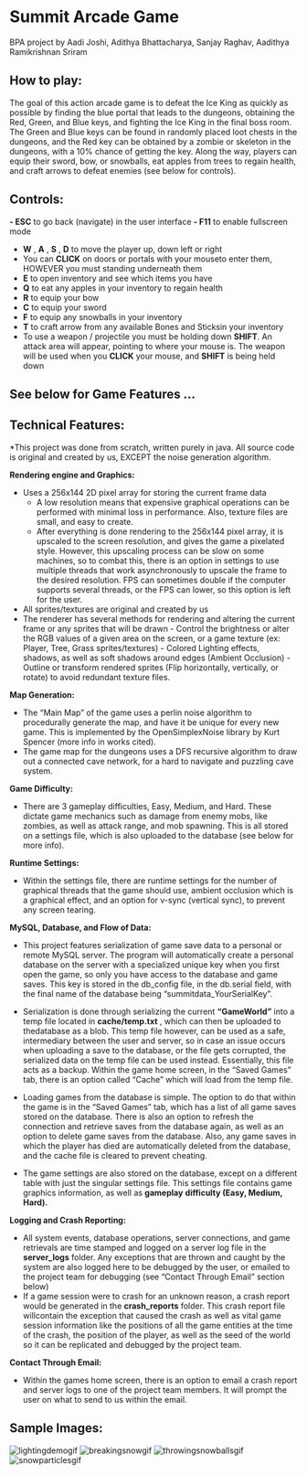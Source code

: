 # Summit Arcade Game

BPA project by Aadi Joshi, Adithya Bhattacharya, Sanjay Raghav, Aadithya Ramikrishnan Sriram

## How to play:

The goal of this action arcade game is to defeat the Ice King as quickly as possible by finding the
blue portal that leads to the dungeons, obtaining the Red, Green, and Blue keys, and fighting the Ice King
in the final boss room. The Green and Blue keys can be found in randomly placed loot chests in the
dungeons, and the Red key can be obtained by a zombie or skeleton in the dungeons, with a 10% chance
of getting the key. Along the way, players can equip their sword, bow, or snowballs, eat apples from trees
to regain health, and craft arrows to defeat enemies (see below for controls).

## Controls:

**- ESC** to go back (navigate) in the user interface
**- F11** to enable fullscreen mode
- **W** , **A** , **S** , **D** to move the player up, down left or right
- You can **CLICK** on doors or portals with your mouseto enter them, HOWEVER you must
    standing underneath them
- **E** to open inventory and see which items you have
- **Q** to eat any apples in your inventory to regain health
- **R** to equip your bow
- **C** to equip your sword
- **F** to equip any snowballs in your inventory
- **T** to craft arrow from any available Bones and Sticksin your inventory
- To use a weapon / projectile you must be holding down **SHIFT**. An attack area will appear,
    pointing to where your mouse is. The weapon will be used when you **CLICK** your mouse, and
    **SHIFT** is being held down

## See below for Game Features ...


## Technical Features:

*This project was done from scratch, written purely in java. All source code is original and created by us,
EXCEPT the noise generation algorithm.

**Rendering engine and Graphics:**

- Uses a 256x144 2D pixel array for storing the current frame data
    - A low resolution means that expensive graphical operations can be performed with
       minimal loss in performance. Also, texture files are small, and easy to create.
    - After everything is done rendering to the 256x144 pixel array, it is upscaled to the screen
       resolution, and gives the game a pixelated style. However, this upscaling process can be
       slow on some machines, so to combat this, there is an option in settings to use multiple
       threads that work asynchronously to upscale the frame to the desired resolution. FPS can
       sometimes double if the computer supports several threads, or the FPS can lower, so this
       option is left for the user.
- All sprites/textures are original and created by us
- The renderer has several methods for rendering and altering the current frame or any sprites that
    will be drawn
       - Control the brightness or alter the RGB values of a given area on the screen, or a game
          texture (ex: Player, Tree, Grass sprites/textures)
       - Colored Lighting effects, shadows, as well as soft shadows around edges (Ambient
          Occlusion)
       - Outline or transform rendered sprites (Flip horizontally, vertically, or rotate) to avoid
          redundant texture files.

**Map Generation:**

- The “Main Map” of the game uses a perlin noise algorithm to procedurally generate the map, and
    have it be unique for every new game. This is implemented by the OpenSimplexNoise library by
    Kurt Spencer (more info in works cited).
- The game map for the dungeons uses a DFS recursive algorithm to draw out a connected cave
    network, for a hard to navigate and puzzling cave system.

**Game Difficulty:**

- There are 3 gameplay difficulties, Easy, Medium, and Hard. These dictate game mechanics such
    as damage from enemy mobs, like zombies, as well as attack range, and mob spawning. This is all
    stored on a settings file, which is also uploaded to the database (see below for more info).

**Runtime Settings:**

- Within the settings file, there are runtime settings for the number of graphical threads that the
    game should use, ambient occlusion which is a graphical effect, and an option for v-sync (vertical
    sync), to prevent any screen tearing.

**MySQL, Database, and Flow of Data:**

- This project features serialization of game save data to a personal or remote MySQL server. The
    program will automatically create a personal database on the server with a specialized unique key 
when you first open the game, so only you have access to the database and game saves. This key
is stored in the db_config file, in the db.serial field, with the final name of the database being
“summitdata_YourSerialKey”.

- Serialization is done through serializing the current **“GameWorld”** into a temp file located in
    **cache/temp.txt** , which can then be uploaded to thedatabase as a blob. This temp file however,
    can be used as a safe, intermediary between the user and server, so in case an issue occurs when
    uploading a save to the database, or the file gets corrupted, the serialized data on the temp file can
    be used instead. Essentially, this file acts as a backup. Within the game home screen, in the
    “Saved Games” tab, there is an option called “Cache” which will load from the temp file.
- Loading games from the database is simple. The option to do that within the game is in the
    “Saved Games” tab, which has a list of all game saves stored on the database. There is also an
    option to refresh the connection and retrieve saves from the database again, as well as an option
    to delete game saves from the database. Also, any game saves in which the player has died are
    automatically deleted from the database, and the cache file is cleared to prevent cheating.
- The game settings are also stored on the database, except on a different table with just the
    singular settings file. This settings file contains game graphics information, as well as **gameplay**
    **difficulty (Easy, Medium, Hard).**

**Logging and Crash Reporting:**

- All system events, database operations, server connections, and game retrievals are time stamped
    and logged on a server log file in the **server_logs** folder. Any exceptions that are thrown and
    caught by the system are also logged here to be debugged by the user, or emailed to the project
    team for debugging (see “Contact Through Email” section below)
- If a game session were to crash for an unknown reason, a crash report would be generated in the
    **crash_reports** folder. This crash report file willcontain the exception that caused the crash as
    well as vital game session information like the positions of all the game entities at the time of the
    crash, the position of the player, as well as the seed of the world so it can be replicated and
    debugged by the project team.

**Contact Through Email:**

- Within the games home screen, there is an option to email a crash report and server logs to one of
    the project team members. It will prompt the user on what to send to us within the email.


## Sample Images:
![lightingdemogif](https://user-images.githubusercontent.com/98367091/230689933-10cd619e-1009-4d09-b025-820915eb78ca.gif)
![breakingsnowgif](https://user-images.githubusercontent.com/98367091/230689978-c1194839-8b90-46de-8578-462aa37bc68f.gif)
![throwingsnowballsgif](https://user-images.githubusercontent.com/98367091/230690004-cd680c53-726f-4111-8828-ac91b8a5800d.gif)
![snowparticlesgif](https://user-images.githubusercontent.com/98367091/230690016-8b1d222b-1dfd-4d2f-96af-38afb6b940f4.gif)

